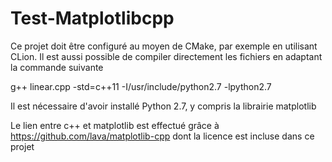 # Test-Matplotlibcpp

Ce projet doit être configuré au moyen de CMake, par exemple en utilisant CLion. Il est aussi possible de compiler directement les fichiers en adaptant la commande suivante

g++ linear.cpp -std=c++11 -I/usr/include/python2.7 -lpython2.7

Il est nécessaire d'avoir installé Python 2.7, y compris la librairie matplotlib

Le lien entre c++ et matplotlib est effectué grâce à https://github.com/lava/matplotlib-cpp dont la licence est incluse dans ce projet

